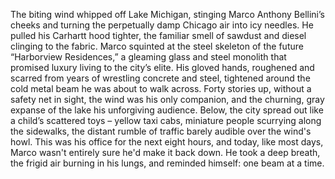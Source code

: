 The biting wind whipped off Lake Michigan, stinging Marco Anthony Bellini’s cheeks and turning the perpetually damp Chicago air into icy needles. He pulled his Carhartt hood tighter, the familiar smell of sawdust and diesel clinging to the fabric. Marco squinted at the steel skeleton of the future “Harborview Residences,” a gleaming glass and steel monolith that promised luxury living to the city’s elite. His gloved hands, roughened and scarred from years of wrestling concrete and steel, tightened around the cold metal beam he was about to walk across. Forty stories up, without a safety net in sight, the wind was his only companion, and the churning, gray expanse of the lake his unforgiving audience. Below, the city spread out like a child’s scattered toys – yellow taxi cabs, miniature people scurrying along the sidewalks, the distant rumble of traffic barely audible over the wind's howl. This was his office for the next eight hours, and today, like most days, Marco wasn't entirely sure he'd make it back down. He took a deep breath, the frigid air burning in his lungs, and reminded himself: one beam at a time.
